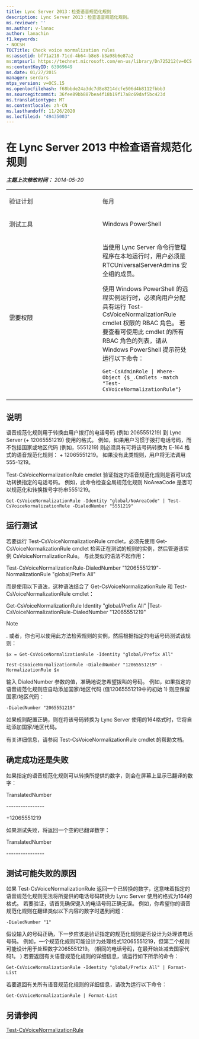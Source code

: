 ```yaml
---
title: Lync Server 2013：检查语音规范化规则
description: Lync Server 2013：检查语音规范化规则。
ms.reviewer: ''
ms.author: v-lanac
author: lanachin
f1.keywords:
- NOCSH
TOCTitle: Check voice normalization rules
ms:assetid: bf71a218-71cd-4b64-b8e8-b3a98b6e87a2
ms:mtpsurl: https://technet.microsoft.com/en-us/library/Dn725212(v=OCS.15)
ms:contentKeyID: 63969649
ms.date: 01/27/2015
manager: serdars
mtps_version: v=OCS.15
ms.openlocfilehash: f68bbde24a3dc7d8e8214dcfe506d4b8112fbbb3
ms.sourcegitcommit: 36fee89bb887bea4f18b19f17a8c69daf5bc423d
ms.translationtype: MT
ms.contentlocale: zh-CN
ms.lasthandoff: 11/26/2020
ms.locfileid: "49435003"
---
```

# <a name="check-voice-normalization-rules-in-lync-server-2013"></a>在 Lync Server 2013 中检查语音规范化规则

<div data-xmlns="http://www.w3.org/1999/xhtml">

<div class="topic" data-xmlns="http://www.w3.org/1999/xhtml" data-msxsl="urn:schemas-microsoft-com:xslt" data-cs="https://msdn.microsoft.com/">

<div data-asp="https://msdn2.microsoft.com/asp">



</div>

<div id="mainSection">

<div id="mainBody">

<span> </span>

_**主题上次修改时间：** 2014-05-20_


<table>
<colgroup>
<col style="width: 50%" />
<col style="width: 50%" />
</colgroup>
<tbody>
<tr class="odd">
<td><p>验证计划</p></td>
<td><p>每月</p></td>
</tr>
<tr class="even">
<td><p>测试工具</p></td>
<td><p>Windows PowerShell</p></td>
</tr>
<tr class="odd">
<td><p>需要权限</p></td>
<td><p>当使用 Lync Server 命令行管理程序在本地运行时，用户必须是 RTCUniversalServerAdmins 安全组的成员。</p>
<p>使用 Windows PowerShell 的远程实例运行时，必须向用户分配具有运行 Test-CsVoiceNormalizationRule cmdlet 权限的 RBAC 角色。 若要查看可使用此 cmdlet 的所有 RBAC 角色的列表，请从 Windows PowerShell 提示符处运行以下命令：</p>
<p><code>Get-CsAdminRole | Where-Object {$_.Cmdlets -match &quot;Test-CsVoiceNormalizationRule&quot;}</code></p></td>
</tr>
</tbody>
</table>


<div>

## <a name="description"></a>说明

语音规范化规则用于转换由用户拨打的电话号码 (例如 2065551219) 到 Lync Server (+ 12065551219) 使用的格式。 例如，如果用户习惯于拨打电话号码，而不包括国家或地区代码 (例如，5551219) 则必须具有可将该号码转换为 E-164 格式的语音规范化规则： + 12065551219。 如果没有此类规则，用户将无法调用555-1219。

Test-CsVoiceNormalizationRule cmdlet 验证指定的语音规范化规则是否可以成功转换指定的电话号码。 例如，此命令检查全局规范化规则 NoAreaCode 是否可以规范化和转换拨号字符串5551219。

`Get-CsVoiceNormalizationRule -Identity "global/NoAreaCode" | Test-CsVoiceNormalizationRule -DialedNumber "5551219"`

</div>

<div>

## <a name="running-the-test"></a>运行测试

若要运行 Test-CsVoiceNormalizationRule cmdlet，必须先使用 Get-CsVoiceNormalizationRule cmdlet 检索正在测试的规则的实例，然后管道该实例 CsVoiceNormalizationRule。 与此类似的语法不起作用：

Test-CsVoiceNormalizationRule-DialedNumber "12065551219"-NormalizationRule "global/Prefix All"

而是使用以下语法，这种语法结合了 Get-CsVoiceNormalizationRule 和 Test-CsVoiceNormalizationRule cmdlet：

Get-CsVoiceNormalizationRule Identity "global/Prefix All" |Test-CsVoiceNormalizationRule-DialedNumber "12065551219"

<div>


> [!NOTE]  
> . 或者，你也可以使用此方法检索规则的实例，然后根据指定的电话号码测试该规则：



</div>

`$x = Get-CsVoiceNormalizationRule -Identity "global/Prefix All"`

`Test-CsVoiceNormalizationRule -DialedNumber "12065551219" -NormalizationRule $x`

输入 DialedNumber 参数的值，准确地说您希望拨叫的号码。 例如，如果指定的语音规范化规则应自动添加国家/地区代码 (值12065551219中的初始 1) 则应保留国家/地区代码：

`-DialedNumber "2065551219"`

如果规则配置正确，则在将该号码转换为 Lync Server 使用的164格式时，它将自动添加国家/地区代码。

有关详细信息，请参阅 Test-CsVoiceNormalizationRule cmdlet 的帮助文档。

</div>

<div>

## <a name="determining-success-or-failure"></a>确定成功还是失败

如果指定的语音规范化规则可以转换所提供的数字，则会在屏幕上显示已翻译的数字：

TranslatedNumber

\----------------

\+12065551219

如果测试失败，将返回一个空的已翻译数字：

TranslatedNumber

\----------------

</div>

<div>

## <a name="reasons-why-the-test-might-have-failed"></a>测试可能失败的原因

如果 Test-CsVoiceNormalizationRule 返回一个已转换的数字，这意味着指定的语音规范化规则无法将所提供的电话号码转换为 Lync Server 使用的格式为164的格式。 若要验证，请首先确保键入的电话号码正确无误。 例如，你希望你的语音规范化规则在翻译类似以下内容的数字时遇到问题：

`-DialedNumber "1"`

假设输入的号码正确，下一步应该是验证指定的规范化规则是否设计为处理该电话号码。 例如，一个规范化规则可能设计为处理格式12065551219，但第二个规则可能设计用于处理数字2065551219。  (相同的电话号码，在最开始处减去国家代码1。 ) 若要返回有关语音规范化规则的详细信息，请运行如下所示的命令：

`Get-CsVoiceNormalizationRule -Identity "global/Prefix All" | Format-List`

若要返回有关所有语音规范化规则的详细信息，请改为运行以下命令：

`Get-CsVoiceNormalizationRule | Format-List`

</div>

<div>

## <a name="see-also"></a>另请参阅


[Test-CsVoiceNormalizationRule](https://docs.microsoft.com/powershell/module/skype/Test-CsVoiceNormalizationRule)  
  

</div>

</div>

<span> </span>

</div>

</div>

</div>

